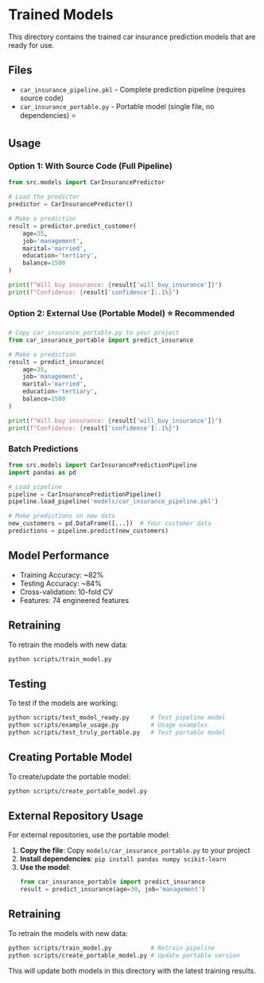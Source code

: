 # Trained Models

This directory contains the trained car insurance prediction models that are ready for use.

## Files

- `car_insurance_pipeline.pkl` - Complete prediction pipeline (requires source code)
- `car_insurance_portable.py` - Portable model (single file, no dependencies) ⭐

## Usage

### Option 1: With Source Code (Full Pipeline)
```python
from src.models import CarInsurancePredictor

# Load the predictor
predictor = CarInsurancePredictor()

# Make a prediction
result = predictor.predict_customer(
    age=35,
    job='management',
    marital='married',
    education='tertiary',
    balance=1500
)

print(f"Will buy insurance: {result['will_buy_insurance']}")
print(f"Confidence: {result['confidence']:.1%}")
```

### Option 2: External Use (Portable Model) ⭐ Recommended
```python
# Copy car_insurance_portable.py to your project
from car_insurance_portable import predict_insurance

# Make a prediction
result = predict_insurance(
    age=35,
    job='management',
    marital='married',
    education='tertiary',
    balance=1500
)

print(f"Will buy insurance: {result['will_buy_insurance']}")
print(f"Confidence: {result['confidence']:.1%}")
```

### Batch Predictions
```python
from src.models import CarInsurancePredictionPipeline
import pandas as pd

# Load pipeline
pipeline = CarInsurancePredictionPipeline()
pipeline.load_pipeline('models/car_insurance_pipeline.pkl')

# Make predictions on new data
new_customers = pd.DataFrame([...])  # Your customer data
predictions = pipeline.predict(new_customers)
```

## Model Performance

- Training Accuracy: ~82%
- Testing Accuracy: ~84%
- Cross-validation: 10-fold CV
- Features: 74 engineered features

## Retraining

To retrain the models with new data:
```bash
python scripts/train_model.py
```

## Testing

To test if the models are working:
```bash
python scripts/test_model_ready.py      # Test pipeline model
python scripts/example_usage.py         # Usage examples
python scripts/test_truly_portable.py   # Test portable model
```

## Creating Portable Model

To create/update the portable model:
```bash
python scripts/create_portable_model.py
```

## External Repository Usage

For external repositories, use the portable model:

1. **Copy the file**: Copy `models/car_insurance_portable.py` to your project
2. **Install dependencies**: `pip install pandas numpy scikit-learn`
3. **Use the model**:
   ```python
   from car_insurance_portable import predict_insurance
   result = predict_insurance(age=30, job='management')
   ```

## Retraining

To retrain the models with new data:
```bash
python scripts/train_model.py           # Retrain pipeline
python scripts/create_portable_model.py # Update portable version
```

This will update both models in this directory with the latest training results.